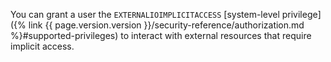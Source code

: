 You can grant a user the `EXTERNALIOIMPLICITACCESS` [system-level privilege]({% link {{ page.version.version }}/security-reference/authorization.md %}#supported-privileges) to interact with external resources that require implicit access.